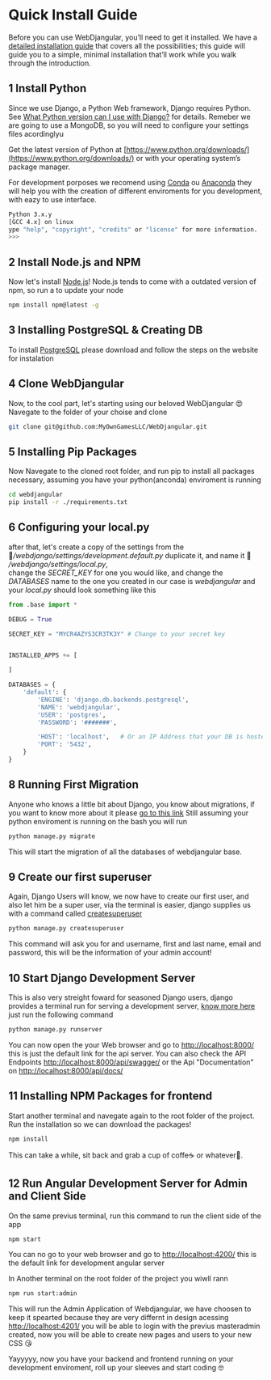 # Quick Install Guide
Before you can use WebDjangular, you’ll need to get it installed. We have a [detailed installation guide](#todo) that covers all the possibilities; this guide will guide you to a simple, minimal installation that’ll work while you walk through the introduction.

## 1 Install Python
Since we use Django, a Python Web framework, Django requires Python. See [What Python version can I use with Django?](https://docs.djangoproject.com/en/2.1/faq/install/#faq-python-version-support) for details. Remeber we are going to use a MongoDB, so you will need to configure your settings files acordinglyu

Get the latest version of Python at [https://www.python.org/downloads/](https://www.python.org/downloads/) or with your operating system’s package manager.

For development porposes we recomend using [Conda](https://conda.io/docs/) ou [Anaconda](https://www.anaconda.com/) they will help you with the creation of different enviroments for you development, with eazy to use interface.
``` bash 
Python 3.x.y
[GCC 4.x] on linux
ype "help", "copyright", "credits" or "license" for more information.
>>>
```
    
## 2 Install Node.js and NPM
Now let's install [Node.js](https://nodejs.org/en/)! Node.js tends to come with a outdated version of npm, so run a to update your node
``` bash
npm install npm@latest -g
```
## 3 Installing PostgreSQL & Creating DB
To install [PostgreSQL](https://www.postgresql.org/download/) please download and follow the steps on the website for instalation



## 4 Clone WebDjangular
Now, to the cool part, let's starting using our beloved WebDjangular 😍
Navegate to the folder of your choise and clone 
``` bash
git clone git@github.com:MyOwnGamesLLC/WebDjangular.git
```

## 5 Installing Pip Packages
Now Navegate to the cloned root folder, and run pip to install all packages necessary, assuming you have your python(anconda) enviroment is running
``` bash
cd webdjangular
pip install -r ./requirements.txt
```
## 6 Configuring your local.py
after that, let's create a copy of the settings from the 📁*/webdjango/settings/development.default.py* duplicate it, and name it 📁 */webdjango/settings/local.py*,  
change the *SECRET_KEY* for one you would like, and change the *DATABASES* name to the one you created in our case is *webdjangular*
and your *local.py* should look something like this

``` python
from .base import *

DEBUG = True

SECRET_KEY = "MYCR4AZYS3CR3TK3Y" # Change to your secret key


INSTALLED_APPS += [

]

DATABASES = {
    'default': {
        'ENGINE': 'django.db.backends.postgresql',
        'NAME': 'webdjangular',
        'USER': 'postgres',
        'PASSWORD': '#######',

        'HOST': 'localhost',   # Or an IP Address that your DB is hosted on
        'PORT': '5432',
    }
}
```

## 8 Running First Migration
Anyone who knows a little bit about Django, you know about migrations, if you want to know more about it please [go to this link](https://docs.djangoproject.com/en/2.1/topics/migrations/)
Still assuming your python enviroment is running on the bash you will run
``` bash
python manage.py migrate
```
This will start the migration of all the databases of webdjangular base.

## 9 Create our first superuser
Again, Django Users will know, we now have to create our first user, and also let him be a super user, via the terminal is easier, django supplies us with a command called [createsuperuser](https://docs.djangoproject.com/en/2.1/intro/tutorial02/#creating-an-admin-user)
```bash
python manage.py createsuperuser
```
This command will ask you for and username, first and last name, email and password, this will be the information of your admin account!

## 10 Start Django Development Server
This is also very streight foward for seasoned Django users, django provides a terminal run for serving a development server, [know more here](https://docs.djangoproject.com/en/2.1/intro/tutorial02/#start-the-development-server)  
just run the following command
```bash
python manage.py runserver
```
You can now open the your Web browser and go to [http://localhost:8000/](http://localhost:8000/) this is just the default link for the api server. You can also check the API Endpoints [http://localhost:8000/api/swagger/](http://localhost:8000/api/swagger/) or the Api "Documentation" on [http://localhost:8000/api/docs/](http://localhost:8000/api/docs/)

## 11 Installing NPM Packages for frontend
Start another terminal and navegate again to the root folder of the project. 
Run the installation so we can download the packages!
```bash
npm install
```
This can take a while, sit back and grab a cup of coffe☕ or whatever🍺.

## 12 Run Angular Development Server for Admin and Client Side
On the same previus terminal, run this command to run the client side of the app
```bash
npm start
```
You can no go to your web browser and go to [http://localhost:4200/](http://localhost:4200/) this is the default link for development angular server


In Another terminal on the root folder of the project you wiwll rann
```bash
npm run start:admin
```
This will run the Admin Application of Webdjangular, we have choosen to keep it spearted because they are very differnt in design
acessing [http://localhost:4201/](http://localhost:4201/) you will be able to login with the previus masteradmin created, now you will be able to create new pages and users to your new CSS 😘


Yayyyyy, now you have your backend and frontend running on your development enviroment, roll up your sleeves and start coding 🤓 




